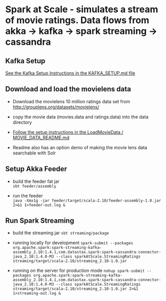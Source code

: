 # Spark at Scale - simulates a stream of movie ratings.  Data flows from akka -> kafka -> spark streaming -> cassandra

## Kafka Setup 

[See the Kafka Setup Instructions in the KAFKA_SETUP.md file](KAFKA_SETUP.md)

## Download and load the movielens data

* Download the movielens 10 million ratings data set from http://grouplens.org/datasets/movielens/

* copy the movie data (movies.data and ratings.data) into the data directory

* [Follow the setup instructions in the LoadMovieData / MOVIE_DATA_README.md](LoadMovieData/MOVIE_DATA_README.md)

* Readme also has an option demo of making the movie lens data searchable with Solr

## Setup Akka Feeder

* build the feeder fat jar   
`sbt feeder/assembly`

* run the feeder  
`java -Xmx1g -jar feeder/target/scala-2.10/feeder-assembly-1.0.jar 2>&1 1>feeder-out.log &`


## Run Spark Streaming

* build the streaming jar
`sbt streaming/package`

* running locally for development
`spark-submit --packages org.apache.spark:spark-streaming-kafka-assembly_2.10:1.4.1,com.datastax.spark:spark-cassandra-connector-java_2.10:1.4.0-M3 --class sparkAtScale.StreamingRatings streaming/target/scala-2.10/streaming_2.10-1.0.jar`
 
* running on the server for production mode
`nohup spark-submit --packages org.apache.spark:spark-streaming-kafka-assembly_2.10:1.4.1,com.datastax.spark:spark-cassandra-connector-java_2.10:1.4.0-M3 --class sparkAtScale.StreamingRatings streaming/target/scala-2.10/streaming_2.10-1.0.jar 2>&1 1>streaming-out.log &`
